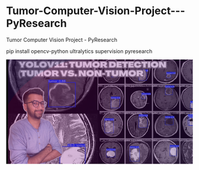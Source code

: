# Tumor-Computer-Vision-Project---PyResearch
Tumor Computer Vision Project - PyResearch

pip install opencv-python ultralytics supervision pyresearch


[![Watch the video](https://github.com/pyresearch/Tumor-Computer-Vision-Project---PyResearch/blob/main/Computer%20Vision.png)](https://youtu.be/X54O7z1Fbi0)
